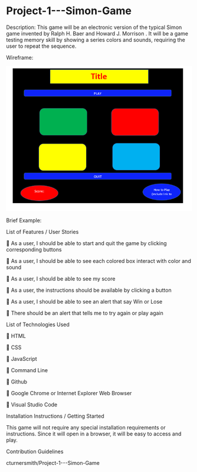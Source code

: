 # Project-1---Simon-Game

Description:
This game will be an electronic version of the typical Simon game invented by Ralph H. Baer and Howard J. Morrison . It will be a game testing memory skill by showing a series colors and sounds, requiring the user to repeat the sequence. 



Wireframe:

![](Simon%20Game%20Wireframe.PNG)




Brief Example:



List of Features / User Stories


	As a user, I should be able to start and quit the game by clicking corresponding buttons

	As a user, I should be able to see each colored box interact with color and sound 

	As a user, I should be able to see my score

	As a user, the instructions should be available by clicking a button 

	As a user, I should be able to see an alert that say Win or Lose 

	There should be an alert that tells me to try again or play again

List of Technologies Used

	HTML

	CSS

	JavaScript

	Command Line

	Github

	Google Chrome or Internet Explorer Web Browser

	Visual Studio Code 



Installation Instructions / Getting Started



This game will not require any special installation requirements or instructions. Since it will open in a browser, it will be easy to access and play. 




Contribution Guidelines


cturnersmith/Project-1---Simon-Game

